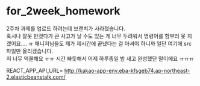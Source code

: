 # for_2week_homework


2주차 과제를 업로드 하려는데 브랜치가 사라졌습니다. <br>
혹시나 잘못 만졌다가 큰 사고가 날 수도 있는 게 너무 두려워서 명령어를 함부러 못 치겠어요.... ㅠ
매니저님들도 제가 제시간에 끝냈다는 걸 아셔야 하니까 일단 여기에 src파일만 올리겠습니다. <br>
저 너무 억울해요 ㅠㅠ 시간 빠듯해서 어제 하루종일 밤 새고 완성했단 말이에요 ㅠㅠㅠ

REACT_APP_API_URL= http://kakao-app-env.eba-kfsgeb74.ap-northeast-2.elasticbeanstalk.com/
